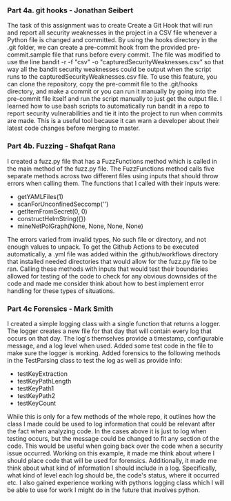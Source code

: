 ### Part 4a. git hooks - Jonathan Seibert

The task of this assignment was to create Create a Git Hook that will run and report all
security weaknesses in the project in a CSV file whenever a Python file is changed and committed. By using the
hooks directory in the .git folder, we can create a pre-commit hook from the provided pre-commit.sample file that runs
before every commit. The file was modified to use the line bandit -r -f "csv" -o "capturedSecurityWeaknesses.csv"
so that way all the bandit security weaknesses could be output when the script runs to the
capturedSecurityWeaknesses.csv file. To use this feature, you can clone the repository, copy the pre-commit file
to the .git/hooks directory, and make a commit or you can run it manually by going into the pre-commit file itself and
run the script manually to just get the output file. I learned how to use bash scripts to automatically run bandit in
a repo to report security vulnerabilities and tie it into the project to run when commits are made.
This is a useful tool because it can warn a developer about their latest code changes before merging to master.

### Part 4b. Fuzzing - Shafqat Rana

I created a fuzz.py file that has a FuzzFunctions method which is called in the main method of the fuzz.py file. The FuzzFunctions method calls five separate methods across two different files using inputs that should throw errors when calling them. The functions that I called with their inputs were: 
- getYAMLFiles(1)
- scanForUnconfinedSeccomp('')
- getItemFromSecret(0, 0)
- constructHelmString({})
- mineNetPolGraph(None, None, None, None)

The errors varied from invalid types, No such file or directory, and not enough values to unpack. To get the Github Actions to be executed automatically, a .yml file was added within the .github/workflows directory that installed needed directories that would allow for the fuzz.py file to be ran. Calling these methods with inputs that would test their boundaries allowed for testing of the code to check for any obvious downsides of the code and made me consider think about how to best implement error handling for these types of situations.

### Part 4c Forensics - Mark Smith

I created a simple logging class with a single function that returns a logger. The logger creates a new file for that day that will contain every log that occurs on that day. The log's themselves provide a timestamp, configurable message, and a log level when used. Added some test code in the file to make sure the logger is working. Added forensics to the following methods in the TestParsing class to test the log as well as provide info:
- testKeyExtraction
- testKeyPathLength
- testKeyPath1
- testKeyPath2
- testKeyCount

While this is only for a few methods of the whole repo, it outlines how the class I made could be used to log information that could be relevant after the fact when analyzing code. In the cases above it is just to log when testing occurs, but the message could be changed to fit any section of the code. This would be useful when going back over the code when a security issue occurred. Working on this example, it made me think about where I should place code that will be used for forensics. Additionally, it made me think about what kind of information I should include in a log. Specifically, what kind of level each log should be, the code's status,  where it occurred etc. I also gained experience working with pythons logging class which I will be able to use for work I might do in the future that involves python.
